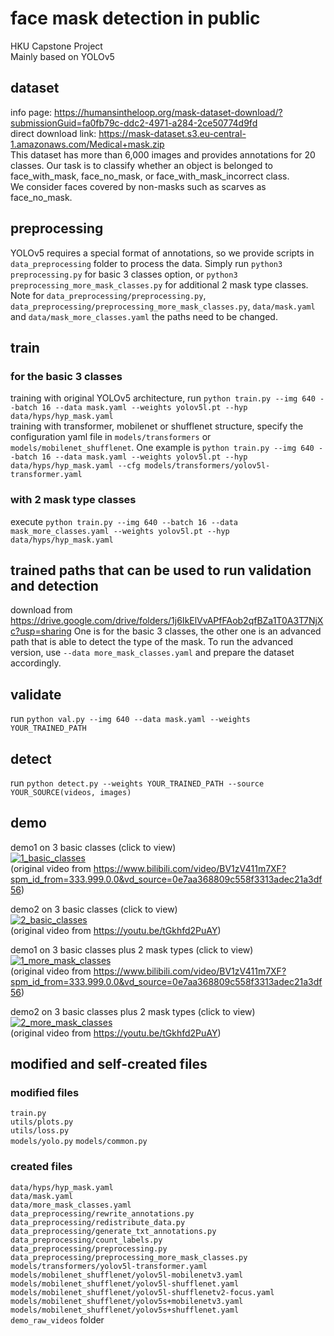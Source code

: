 # face mask detection in public
HKU Capstone Project<br />
Mainly based on YOLOv5<br />

## dataset
info page: https://humansintheloop.org/mask-dataset-download/?submissionGuid=fa0fb79c-ddc2-4971-a284-2ce50774d9fd  
direct download link: https://mask-dataset.s3.eu-central-1.amazonaws.com/Medical+mask.zip  
This dataset has more than 6,000 images and provides annotations for 20 classes.
Our task is to classify whether an object is belonged to face_with_mask, face_no_mask, or face_with_mask_incorrect class.  
We consider faces covered by non-masks such as scarves as face_no_mask.

## preprocessing
YOLOv5 requires a special format of annotations, so we provide scripts in `data_preprocessing` folder to process the data. Simply run `python3 preprocessing.py` for basic 3 classes option, or `python3 preprocessing_more_mask_classes.py` for additional 2 mask type classes. Note for `data_preprocessing/preprocessing.py`, `data_preprocessing/preprocessing_more_mask_classes.py`, `data/mask.yaml` and `data/mask_more_classes.yaml` the paths need to be changed. 

## train
### for the basic 3 classes
training with original YOLOv5 architecture, run `python train.py --img 640 --batch 16 --data mask.yaml --weights yolov5l.pt --hyp data/hyps/hyp_mask.yaml`  
training with transformer, mobilenet or shufflenet structure, specify the configuration yaml file in `models/transformers` or `models/mobilenet_shufflenet`. One example is `python train.py --img 640 --batch 16 --data mask.yaml --weights yolov5l.pt --hyp data/hyps/hyp_mask.yaml --cfg models/transformers/yolov5l-transformer.yaml`  
### with 2 mask type classes
execute `python train.py --img 640 --batch 16 --data mask_more_classes.yaml --weights yolov5l.pt --hyp data/hyps/hyp_mask.yaml`

## trained paths that can be used to run validation and detection
download from https://drive.google.com/drive/folders/1j6IkElVvAPfFAob2qfBZa1T0A3T7NjXc?usp=sharing
One is for the basic 3 classes, the other one is an advanced path that is able to detect the type of the mask. To run the advanced version, use `--data more_mask_classes.yaml` and prepare the dataset accordingly.

## validate
run `python val.py --img 640 --data mask.yaml --weights YOUR_TRAINED_PATH`

## detect
run `python detect.py --weights YOUR_TRAINED_PATH --source YOUR_SOURCE(videos, images)`

## demo
demo1 on 3 basic classes (click to view)  
[![1_basic_classes](https://img.youtube.com/vi/2JLqEhV0sOc/0.jpg)](https://www.youtube.com/watch?v=2JLqEhV0sOc)  
(original video from https://www.bilibili.com/video/BV1zV411m7XF?spm_id_from=333.999.0.0&vd_source=0e7aa368809c558f3313adec21a3df56)  

demo2 on 3 basic classes (click to view)  
[![2_basic_classes](https://img.youtube.com/vi/uYrjUkY2ADs/0.jpg)](https://www.youtube.com/watch?v=uYrjUkY2ADs)  
(original video from https://youtu.be/tGkhfd2PuAY)  

demo1 on 3 basic classes plus 2 mask types (click to view)  
[![1_more_mask_classes](https://img.youtube.com/vi/kjj3JAXRwZQ/0.jpg)](https://www.youtube.com/watch?v=kjj3JAXRwZQ)  
(original video from https://www.bilibili.com/video/BV1zV411m7XF?spm_id_from=333.999.0.0&vd_source=0e7aa368809c558f3313adec21a3df56)  

demo2 on 3 basic classes plus 2 mask types (click to view)  
[![2_more_mask_classes](https://img.youtube.com/vi/J-NRoH5uk_o/0.jpg)](https://www.youtube.com/watch?v=J-NRoH5uk_o)  
(original video from https://youtu.be/tGkhfd2PuAY)  

## modified and self-created files
### modified files
`train.py`  
`utils/plots.py`  
`utils/loss.py`  
`models/yolo.py`
`models/common.py`

### created files
`data/hyps/hyp_mask.yaml`  
`data/mask.yaml`  
`data/more_mask_classes.yaml`  
`data_preprocessing/rewrite_annotations.py`  
`data_preprocessing/redistribute_data.py`  
`data_preprocessing/generate_txt_annotations.py`  
`data_preprocessing/count_labels.py`  
`data_preprocessing/preprocessing.py`  
`data_preprocessing/preprocessing_more_mask_classes.py`  
`models/transformers/yolov5l-transformer.yaml`  
`models/mobilenet_shufflenet/yolov5l-mobilenetv3.yaml`  
`models/mobilenet_shufflenet/yolov5l-shufflenet.yaml`  
`models/mobilenet_shufflenet/yolov5l-shufflenetv2-focus.yaml`  
`models/mobilenet_shufflenet/yolov5s+mobilenetv3.yaml`  
`models/mobilenet_shufflenet/yolov5s+shufflenet.yaml`  
`demo_raw_videos` folder
